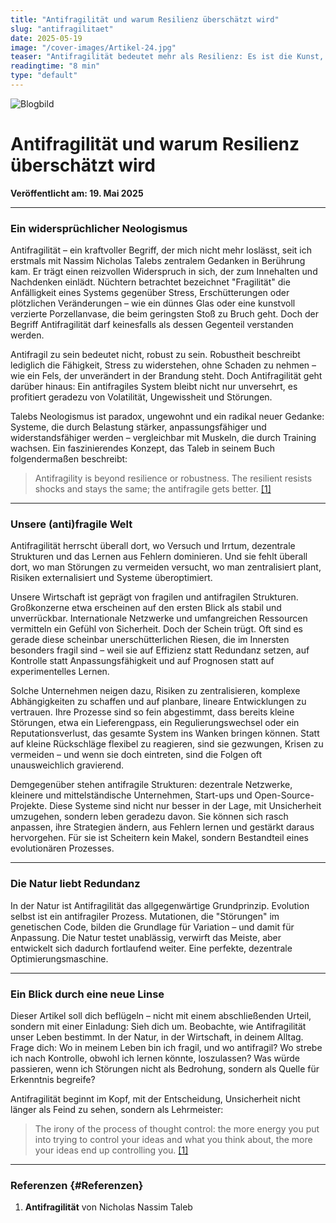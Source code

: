 ```yaml
---
title: "Antifragilität und warum Resilienz überschätzt wird"
slug: "antifragilitaet"
date: 2025-05-19
image: "/cover-images/Artikel-24.jpg"
teaser: "Antifragilität bedeutet mehr als Resilienz: Es ist die Kunst, durch Chaos zu wachsen. Entdecke, warum Unsicherheit kein Risiko, sondern eine Chance ist – in Natur, Wirtschaft und deinem Alltag."
readingtime: "8 min"
type: "default"
---
```


![Blogbild](/cover-images/Artikel-24.jpg)

# Antifragilität und warum Resilienz überschätzt wird

**Veröffentlicht am: 19. Mai 2025**

---

### Ein widersprüchlicher Neologismus

Antifragilität – ein kraftvoller Begriff, der mich nicht mehr loslässt, seit ich erstmals mit Nassim Nicholas Talebs zentralem Gedanken in Berührung kam. Er trägt einen reizvollen Widerspruch in sich, der zum Innehalten und Nachdenken einlädt. Nüchtern betrachtet bezeichnet "Fragilität" die Anfälligkeit eines Systems gegenüber Stress, Erschütterungen oder plötzlichen Veränderungen – wie ein dünnes Glas oder eine kunstvoll verzierte Porzellanvase, die beim geringsten Stoß zu Bruch geht. Doch der Begriff Antifragilität darf keinesfalls als dessen Gegenteil verstanden werden.

Antifragil zu sein bedeutet nicht, robust zu sein. Robustheit beschreibt lediglich die Fähigkeit, Stress zu widerstehen, ohne Schaden zu nehmen – wie ein Fels, der unverändert in der Brandung steht. Doch Antifragilität geht darüber hinaus: Ein antifragiles System bleibt nicht nur unversehrt, es profitiert geradezu von Volatilität, Ungewissheit und Störungen.

Talebs Neologismus ist paradox, ungewohnt und ein radikal neuer Gedanke: Systeme, die durch Belastung stärker, anpassungsfähiger und widerstandsfähiger werden – vergleichbar mit Muskeln, die durch Training wachsen. Ein faszinierendes Konzept, das Taleb in seinem Buch folgendermaßen beschreibt:

> Antifragility is beyond resilience or robustness. The resilient resists shocks and stays the same; the antifragile gets better. [[1]](#Referenzen)

---

### Unsere (anti)fragile Welt

Antifragilität herrscht überall dort, wo Versuch und Irrtum, dezentrale Strukturen und das Lernen aus Fehlern dominieren. Und sie fehlt überall dort, wo man Störungen zu vermeiden versucht, wo man zentralisiert plant, Risiken externalisiert und Systeme überoptimiert.

Unsere Wirtschaft ist geprägt von fragilen und antifragilen Strukturen. Großkonzerne etwa erscheinen auf den ersten Blick als stabil und unverrückbar. Internationale Netzwerke und umfangreichen Ressourcen vermitteln ein Gefühl von Sicherheit. Doch der Schein trügt. Oft sind es gerade diese scheinbar unerschütterlichen Riesen, die im Innersten besonders fragil sind – weil sie auf Effizienz statt Redundanz setzen, auf Kontrolle statt Anpassungsfähigkeit und auf Prognosen statt auf experimentelles Lernen.

Solche Unternehmen neigen dazu, Risiken zu zentralisieren, komplexe Abhängigkeiten zu schaffen und auf planbare, lineare Entwicklungen zu vertrauen. Ihre Prozesse sind so fein abgestimmt, dass bereits kleine Störungen, etwa ein Lieferengpass, ein Regulierungswechsel oder ein Reputationsverlust, das gesamte System ins Wanken bringen können. Statt auf kleine Rückschläge flexibel zu reagieren, sind sie gezwungen, Krisen zu vermeiden – und wenn sie doch eintreten, sind die Folgen oft unausweichlich gravierend.

Demgegenüber stehen antifragile Strukturen: dezentrale Netzwerke, kleinere und mittelständische Unternehmen, Start-ups und Open-Source-Projekte. Diese Systeme sind nicht nur besser in der Lage, mit Unsicherheit umzugehen, sondern leben geradezu davon. Sie können sich rasch anpassen, ihre Strategien ändern, aus Fehlern lernen und gestärkt daraus hervorgehen. Für sie ist Scheitern kein Makel, sondern Bestandteil eines evolutionären Prozesses.

---

### Die Natur liebt Redundanz

In der Natur ist Antifragilität das allgegenwärtige Grundprinzip. Evolution selbst ist ein antifragiler Prozess. Mutationen, die "Störungen" im genetischen Code, bilden die Grundlage für Variation – und damit für Anpassung. Die Natur testet unablässig, verwirft das Meiste, aber entwickelt sich dadurch fortlaufend weiter. Eine perfekte, dezentrale Optimierungsmaschine.

---

### Ein Blick durch eine neue Linse

Dieser Artikel soll dich beflügeln – nicht mit einem abschließenden Urteil, sondern mit einer Einladung: Sieh dich um. Beobachte, wie Antifragilität unser Leben bestimmt. In der Natur, in der Wirtschaft, in deinem Alltag. Frage dich: Wo in meinem Leben bin ich fragil, und wo antifragil? Wo strebe ich nach Kontrolle, obwohl ich lernen könnte, loszulassen? Was würde passieren, wenn ich Störungen nicht als Bedrohung, sondern als Quelle für Erkenntnis begreife?

Antifragilität beginnt im Kopf, mit der Entscheidung, Unsicherheit nicht länger als Feind zu sehen, sondern als Lehrmeister:

> The irony of the process of thought control: the more energy you put into trying to control your ideas and what you think about, the more your ideas end up controlling you. [[1]](#Referenzen)

---

### Referenzen {#Referenzen}

1. **Antifragilität** von Nicholas Nassim Taleb